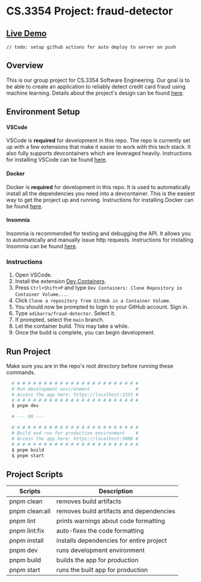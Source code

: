 # CS.3354 Project: fraud-detector

## [Live Demo](https://fraud-detector.adibarra.com)
`// todo: setup github actions for auto deploy to server on push`

## Overview
This is our group project for CS.3354 Software Engineering.
Our goal is to be able to create an application to reliably detect credit card fraud using machine learning. Details about the project's design can be found [here](./docs/design.md).

## Environment Setup
#### VSCode
VSCode is **required** for development in this repo. The repo is currently set up with a few extensions that make it easier to work with this tech stack. It also fully supports devcontainers which are leveraged heavily. Instructions for installing VSCode can be found [here](https://code.visualstudio.com/download).

#### Docker
Docker is **required** for development in this repo. It is used to automatically install all the dependencies you need into a devcontainer. This is the easiest way to get the project up and running. Instructions for installing Docker can be found [here](https://www.docker.com/products/docker-desktop/).

#### Insomnia
Insomnia is recommended for testing and debugging the API. It allows you to automatically and manually issue http requests. Instructions for installing Insomnia can be found [here](https://insomnia.rest/download).

### Instructions
1. Open VSCode.
2. Install the extension [Dev Containers](https://marketplace.visualstudio.com/items?itemName=ms-vscode-remote.remote-containers).
3. Press `Ctrl+Shift+P` and type `Dev Containers: Clone Repository in Container Volume...`.
4. Click `Clone a repository from GitHub in a Container Volume`.
5. You should now be prompted to login to your GitHub account. Sign in.
6. Type `adibarra/fraud-detector`. Select it.
7. If prompted, select the `main` branch.
8. Let the container build. This may take a while.
9. Once the build is complete, you can begin development.

## Run Project
Make sure you are in the repo's root directory before running these commands.
```bash
  # # # # # # # # # # # # # # # # # # # # # # # #
  # Run development environment                 #
  # Access the app here: https://localhost:3333 #
  # # # # # # # # # # # # # # # # # # # # # # # #
  $ pnpm dev

  # --- OR ---

  # # # # # # # # # # # # # # # # # # # # # # # #
  # Build and run for production environment    #
  # Access the app here: https://localhost:3000 #
  # # # # # # # # # # # # # # # # # # # # # # # #
  $ pnpm build
  $ pnpm start
```

## Project Scripts
| Scripts            | Description                                  |
|--------------------|----------------------------------------------|
| pnpm clean         | removes build artifacts                      |
| pnpm clean:all     | removes build artifacts and dependencies     |
| pnpm lint          | prints warnings about code formatting        |
| pnpm lint:fix      | auto-fixes the code formatting               |
| pnpm install       | installs dependencies for entire project     |
| pnpm dev           | runs development environment                 |
| pnpm build         | builds the app for production                |
| pnpm start         | runs the built app for production            |
